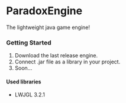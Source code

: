 # ParadoxEngine
 The lightweight java game engine!

### Getting Started

1. Download the last release engine.
2. Connect .jar file as a library in your project.
3. Soon...

#### Used libraries
- LWJGL 3.2.1
